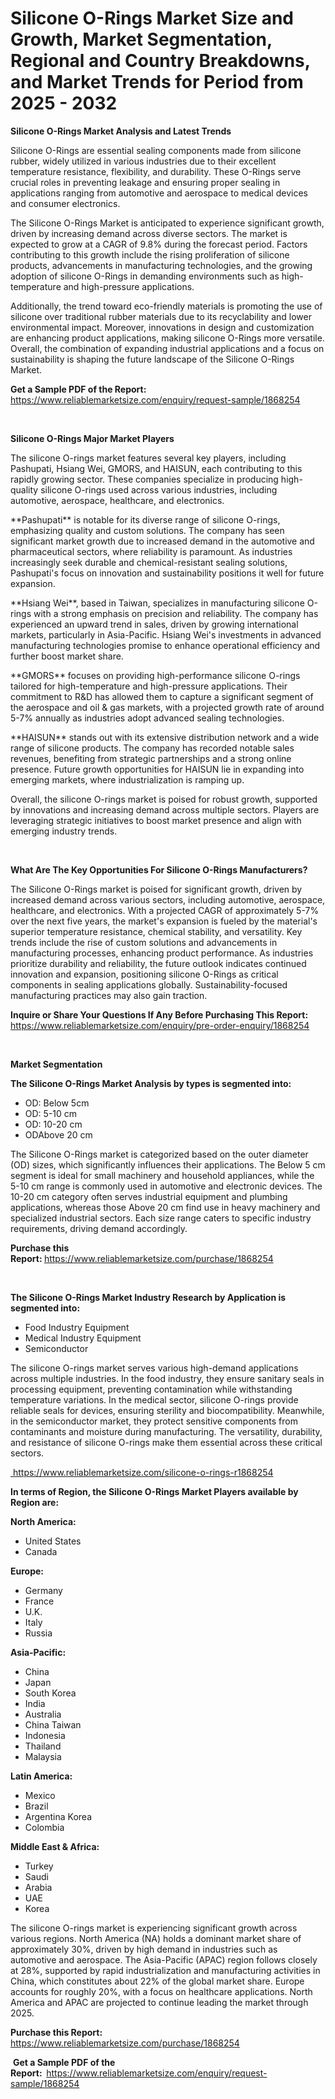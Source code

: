 <p><h1>Silicone O-Rings Market Size and Growth, Market Segmentation, Regional and Country Breakdowns, and Market Trends for Period from 2025 -  2032</h1></p><p><strong>Silicone O-Rings Market Analysis and Latest Trends</strong></p>
<p><p>Silicone O-Rings are essential sealing components made from silicone rubber, widely utilized in various industries due to their excellent temperature resistance, flexibility, and durability. These O-Rings serve crucial roles in preventing leakage and ensuring proper sealing in applications ranging from automotive and aerospace to medical devices and consumer electronics.</p><p>The Silicone O-Rings Market is anticipated to experience significant growth, driven by increasing demand across diverse sectors. The market is expected to grow at a CAGR of 9.8% during the forecast period. Factors contributing to this growth include the rising proliferation of silicone products, advancements in manufacturing technologies, and the growing adoption of silicone O-Rings in demanding environments such as high-temperature and high-pressure applications.</p><p>Additionally, the trend toward eco-friendly materials is promoting the use of silicone over traditional rubber materials due to its recyclability and lower environmental impact. Moreover, innovations in design and customization are enhancing product applications, making silicone O-Rings more versatile. Overall, the combination of expanding industrial applications and a focus on sustainability is shaping the future landscape of the Silicone O-Rings Market.</p></p>
<p><strong>Get a Sample PDF of the Report:&nbsp;</strong> <a href="https://www.reliablemarketsize.com/enquiry/request-sample/1868254?utm_campaign=1133&utm_medium=2&utm_source=Github&utm_content=ia&utm_term=12042025&utm_id=silicone-o-rings">https://www.reliablemarketsize.com/enquiry/request-sample/1868254</a></p>
<p>&nbsp;</p>
<p><strong>Silicone O-Rings Major Market Players</strong></p>
<p><p>The silicone O-rings market features several key players, including Pashupati, Hsiang Wei, GMORS, and HAISUN, each contributing to this rapidly growing sector. These companies specialize in producing high-quality silicone O-rings used across various industries, including automotive, aerospace, healthcare, and electronics.</p><p>**Pashupati** is notable for its diverse range of silicone O-rings, emphasizing quality and custom solutions. The company has seen significant market growth due to increased demand in the automotive and pharmaceutical sectors, where reliability is paramount. As industries increasingly seek durable and chemical-resistant sealing solutions, Pashupati's focus on innovation and sustainability positions it well for future expansion.</p><p>**Hsiang Wei**, based in Taiwan, specializes in manufacturing silicone O-rings with a strong emphasis on precision and reliability. The company has experienced an upward trend in sales, driven by growing international markets, particularly in Asia-Pacific. Hsiang Wei's investments in advanced manufacturing technologies promise to enhance operational efficiency and further boost market share.</p><p>**GMORS** focuses on providing high-performance silicone O-rings tailored for high-temperature and high-pressure applications. Their commitment to R&D has allowed them to capture a significant segment of the aerospace and oil & gas markets, with a projected growth rate of around 5-7% annually as industries adopt advanced sealing technologies.</p><p>**HAISUN** stands out with its extensive distribution network and a wide range of silicone products. The company has recorded notable sales revenues, benefiting from strategic partnerships and a strong online presence. Future growth opportunities for HAISUN lie in expanding into emerging markets, where industrialization is ramping up.</p><p>Overall, the silicone O-rings market is poised for robust growth, supported by innovations and increasing demand across multiple sectors. Players are leveraging strategic initiatives to boost market presence and align with emerging industry trends.</p></p>
<p>&nbsp;</p>
<p><strong>What Are The Key Opportunities For Silicone O-Rings Manufacturers?</strong></p>
<p><p>The Silicone O-Rings market is poised for significant growth, driven by increased demand across various sectors, including automotive, aerospace, healthcare, and electronics. With a projected CAGR of approximately 5-7% over the next five years, the market's expansion is fueled by the material's superior temperature resistance, chemical stability, and versatility. Key trends include the rise of custom solutions and advancements in manufacturing processes, enhancing product performance. As industries prioritize durability and reliability, the future outlook indicates continued innovation and expansion, positioning silicone O-Rings as critical components in sealing applications globally. Sustainability-focused manufacturing practices may also gain traction.</p></p>
<p><strong>Inquire or Share Your Questions If Any Before Purchasing This Report:</strong> <a href="https://www.reliablemarketsize.com/enquiry/pre-order-enquiry/1868254?utm_campaign=1133&utm_medium=2&utm_source=Github&utm_content=ia&utm_term=12042025&utm_id=silicone-o-rings">https://www.reliablemarketsize.com/enquiry/pre-order-enquiry/1868254</a></p>
<p>&nbsp;</p>
<p><strong>Market Segmentation</strong></p>
<p><strong>The Silicone O-Rings Market Analysis by types is segmented into:</strong></p>
<p><ul><li>OD: Below 5cm</li><li>OD: 5-10 cm</li><li>OD: 10-20 cm</li><li>ODAbove 20 cm</li></ul></p>
<p><p>The Silicone O-Rings market is categorized based on the outer diameter (OD) sizes, which significantly influences their applications. The Below 5 cm segment is ideal for small machinery and household appliances, while the 5-10 cm range is commonly used in automotive and electronic devices. The 10-20 cm category often serves industrial equipment and plumbing applications, whereas those Above 20 cm find use in heavy machinery and specialized industrial sectors. Each size range caters to specific industry requirements, driving demand accordingly.</p></p>
<p><strong>Purchase this Report:&nbsp;</strong><a href="https://www.reliablemarketsize.com/purchase/1868254?utm_campaign=1133&utm_medium=2&utm_source=Github&utm_content=ia&utm_term=12042025&utm_id=silicone-o-rings">https://www.reliablemarketsize.com/purchase/1868254</a></p>
<p>&nbsp;</p>
<p><strong>The Silicone O-Rings Market Industry Research by Application is segmented into:</strong></p>
<p><ul><li>Food Industry Equipment</li><li>Medical Industry Equipment</li><li>Semiconductor</li></ul></p>
<p><p>The silicone O-rings market serves various high-demand applications across multiple industries. In the food industry, they ensure sanitary seals in processing equipment, preventing contamination while withstanding temperature variations. In the medical sector, silicone O-rings provide reliable seals for devices, ensuring sterility and biocompatibility. Meanwhile, in the semiconductor market, they protect sensitive components from contaminants and moisture during manufacturing. The versatility, durability, and resistance of silicone O-rings make them essential across these critical sectors.</p></p>
<p><a href="https://www.reliablemarketsize.com/silicone-o-rings-r1868254?utm_campaign=1133&utm_medium=2&utm_source=Github&utm_content=ia&utm_term=12042025&utm_id=silicone-o-rings">&nbsp;https://www.reliablemarketsize.com/silicone-o-rings-r1868254</a></p>
<p><strong>In terms of Region, the Silicone O-Rings Market Players available by Region are:</strong></p>
<p>
    <p> <strong> North America: </strong>
        <ul>
            <li>United States</li>
            <li>Canada</li>
        </ul>
        </p> 
    <p> <strong> Europe: </strong>
        <ul>
            <li>Germany</li>
            <li>France</li>
            <li>U.K.</li>
            <li>Italy</li>
            <li>Russia</li>
        </ul>
        </p> 
    <p> <strong> Asia-Pacific: </strong>
        <ul>
            <li>China</li>
            <li>Japan</li>
            <li>South Korea</li>
            <li>India</li>
            <li>Australia</li>
            <li>China Taiwan</li>
            <li>Indonesia</li>
            <li>Thailand</li>
            <li>Malaysia</li>
        </ul>
        </p> 
    <p> <strong> Latin America: </strong>
        <ul>
            <li>Mexico</li>
            <li>Brazil</li>
            <li>Argentina Korea</li>
            <li>Colombia</li>
        </ul>
        </p> 
    <p> <strong> Middle East & Africa: </strong>
        <ul>
            <li>Turkey</li>
            <li>Saudi</li>
            <li>Arabia</li>
            <li>UAE</li>
            <li>Korea</li>
        </ul>
    </p>
    </p>
<p><p>The silicone O-rings market is experiencing significant growth across various regions. North America (NA) holds a dominant market share of approximately 30%, driven by high demand in industries such as automotive and aerospace. The Asia-Pacific (APAC) region follows closely at 28%, supported by rapid industrialization and manufacturing activities in China, which constitutes about 22% of the global market share. Europe accounts for roughly 20%, with a focus on healthcare applications. North America and APAC are projected to continue leading the market through 2025.</p></p>
<p><strong>Purchase this Report: </strong><a href="https://www.reliablemarketsize.com/purchase/1868254?utm_campaign=1133&utm_medium=2&utm_source=Github&utm_content=ia&utm_term=12042025&utm_id=silicone-o-rings">https://www.reliablemarketsize.com/purchase/1868254</a></p>
<p>&nbsp;<strong>Get a Sample PDF of the Report:&nbsp;&nbsp;</strong><a href="https://www.reliablemarketsize.com/enquiry/request-sample/1868254?utm_campaign=1133&utm_medium=2&utm_source=Github&utm_content=ia&utm_term=12042025&utm_id=silicone-o-rings">https://www.reliablemarketsize.com/enquiry/request-sample/1868254</a></p>
<p><strong></strong></p>
<p><p></p><p></p><p></p></p>